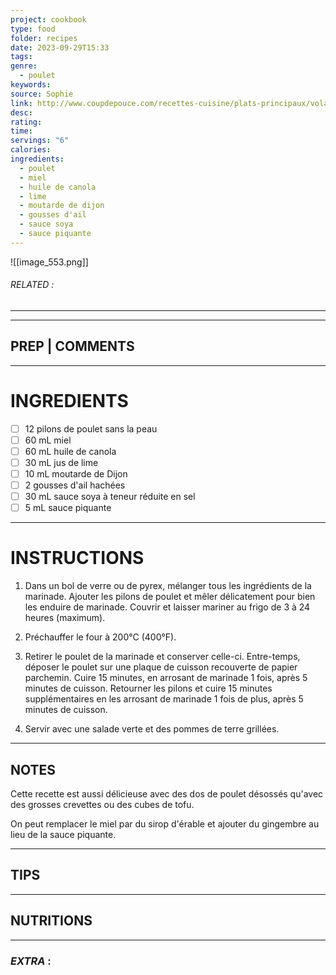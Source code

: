 ```yaml
---
project: cookbook
type: food
folder: recipes
date: 2023-09-29T15:33
tags: 
genre:
  - poulet
keywords: 
source: Sophie
link: http://www.coupdepouce.com/recettes-cuisine/plats-principaux/volaille/pilons-de-poulet-miel-et-moutarde/r/13832
desc: 
rating: 
time: 
servings: "6"
calories: 
ingredients:
  - poulet
  - miel
  - huile de canola
  - lime
  - moutarde de dijon
  - gousses d'ail
  - sauce soya
  - sauce piquante
---
```


![[image_553.png]]
###### *RELATED* : 
---


---
## PREP | COMMENTS



---
# INGREDIENTS

- [ ] 12 pilons de poulet sans la peau
- [ ] 60 mL miel
- [ ] 60 mL huile de canola
- [ ] 30 mL jus de lime
- [ ] 10 mL moutarde de Dijon
- [ ] 2 gousses d'ail hachées
- [ ] 30 mL sauce soya à teneur réduite en sel
- [ ] 5 mL sauce piquante

---
# INSTRUCTIONS

1. Dans un bol de verre ou de pyrex, mélanger tous les ingrédients de la marinade. Ajouter les pilons de poulet et mêler délicatement pour bien les enduire de marinade. Couvrir et laisser mariner au frigo de 3 à 24 heures (maximum).

2. Préchauffer le four à 200°C (400°F).

3. Retirer le poulet de la marinade et conserver celle-ci. Entre-temps, déposer le poulet sur une plaque de cuisson recouverte de papier parchemin. Cuire 15 minutes, en arrosant de marinade 1 fois, après 5 minutes de cuisson. Retourner les pilons et cuire 15 minutes supplémentaires en les arrosant de marinade 1 fois de plus, après 5 minutes de cuisson.
4. Servir avec une salade verte et des pommes de terre grillées.

---
## NOTES

Cette recette est aussi délicieuse avec des dos de poulet désossés qu'avec des grosses crevettes ou des cubes de tofu.

On peut remplacer le miel par du sirop d'érable et ajouter du gingembre au lieu de la sauce piquante.

---
## TIPS



---
## NUTRITIONS



---
### *EXTRA* :



